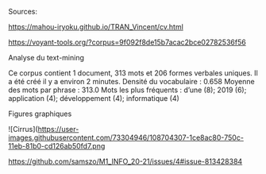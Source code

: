 Sources: 

https://mahou-iryoku.github.io/TRAN_Vincent/cv.html

https://voyant-tools.org/?corpus=9f092f8de15b7acac2bce02782536f56

Analyse du text-mining 

Ce corpus contient 1 document, 313 mots et 206 formes verbales uniques. 
Il a été créé il y a environ 2 minutes.
Densité du vocabulaire : 0.658
Moyenne des mots par phrase : 313.0
Mots les plus fréquents : d’une (8); 2019 (6); application (4); développement (4); informatique (4)

Figures graphiques

![Cirrus](https://user-images.githubusercontent.com/73304946/108704307-1ce8ac80-750c-11eb-81b0-cd126ab50fd7.png

https://github.com/samszo/M1_INFO_20-21/issues/4#issue-813428384

